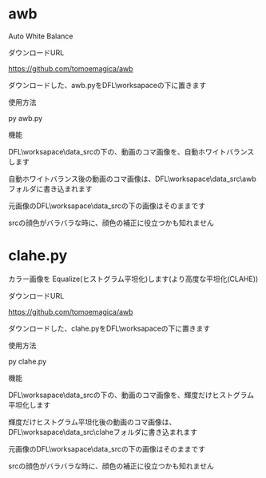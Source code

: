 # awb

Auto White Balance

ダウンロードURL

https://github.com/tomoemagica/awb

ダウンロードした、awb.pyをDFL\worksapaceの下に置きます


使用方法

py awb.py

機能

DFL\worksapace\data_srcの下の、動画のコマ画像を、自動ホワイトバランスします

自動ホワイトバランス後の動画のコマ画像は、DFL\worksapace\data_src\awbフォルダに書き込まれます

元画像のDFL\worksapace\data_srcの下の画像はそのままです

srcの顔色がバラバラな時に、顔色の補正に役立つかも知れません


# clahe.py

カラー画像を Equalize(ヒストグラム平坦化)します(より高度な平坦化(CLAHE))

ダウンロードURL

https://github.com/tomoemagica/awb

ダウンロードした、clahe.pyをDFL\worksapaceの下に置きます


使用方法

py clahe.py

機能

DFL\worksapace\data_srcの下の、動画のコマ画像を、輝度だけヒストグラム平坦化します

輝度だけヒストグラム平坦化後の動画のコマ画像は、DFL\worksapace\data_src\claheフォルダに書き込まれます

元画像のDFL\worksapace\data_srcの下の画像はそのままです

srcの顔色がバラバラな時に、顔色の補正に役立つかも知れません

